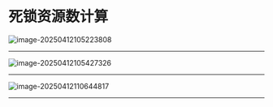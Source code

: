 # 死锁资源数计算

![image-20250412105223808](../../../../work-record/src/img/image-20250412105223808.png)

---

![image-20250412105427326](../../../../work-record/src/img/image-20250412105427326.png)

---

![image-20250412110644817](../../../../work-record/src/img/image-20250412110644817.png)

---

